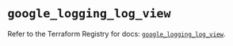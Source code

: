 # `google_logging_log_view`

Refer to the Terraform Registry for docs: [`google_logging_log_view`](https://registry.terraform.io/providers/hashicorp/google/6.34.1/docs/resources/logging_log_view).
